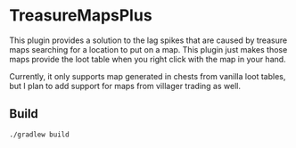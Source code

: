 # TreasureMapsPlus

This plugin provides a solution to the lag spikes that are caused by treasure maps searching for a location to put on a map. This plugin just makes those maps provide the loot table when you right click with the map in your hand.

Currently, it only supports map generated in chests from vanilla loot tables, but I plan to add support for maps from villager trading as well.

## Build
`./gradlew build`
